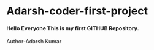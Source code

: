 # Adarsh-coder-first-project
<h4>Hello Everyone This is my first GITHUB Repository.</h4>

Author-Adarsh Kumar
